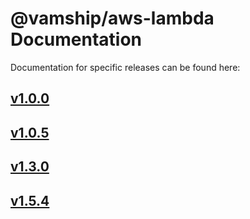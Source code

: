 # @vamship/aws-lambda Documentation

Documentation for specific releases can be found here:

## [v1.0.0](./@vamship/aws-lambda/1.0.0/index.html)
## [v1.0.5](./@vamship/aws-lambda/1.0.5/index.html)
## [v1.3.0](./@vamship/aws-lambda/1.3.0/index.html)
## [v1.5.4](./@vamship/aws-lambda/1.5.4/index.html)
